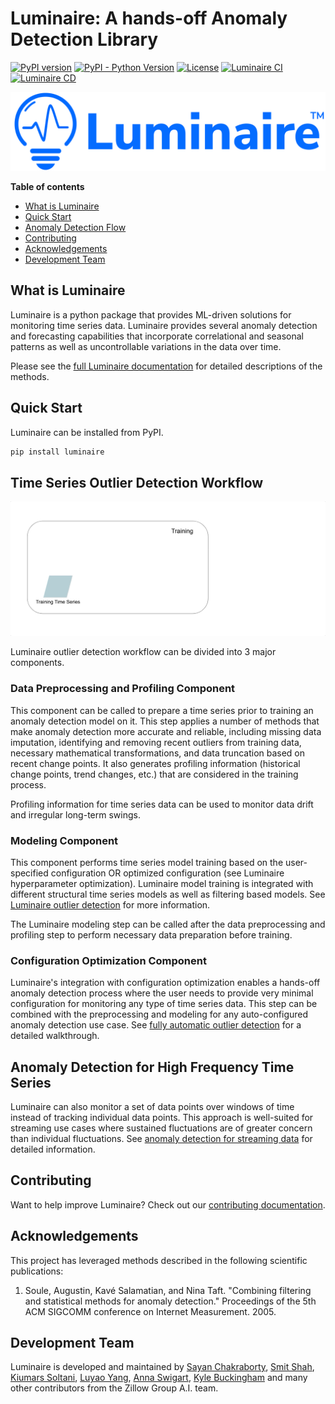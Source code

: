 # Luminaire: A hands-off Anomaly Detection Library

<!-- Badges Start-->
[![PyPI version](https://badge.fury.io/py/luminaire.svg)](https://badge.fury.io/py/luminaire)
[![PyPI - Python Version](https://img.shields.io/pypi/pyversions/luminaire.svg)](https://pypi.org/project/luminaire/)
[![License](http://img.shields.io/:license-Apache%202-blue.svg)](http://www.apache.org/licenses/LICENSE-2.0.txt)
[![Luminaire CI](https://github.com/zillow/luminaire/workflows/Luminaire%20CI/badge.svg)](https://github.com/zillow/luminaire/actions)
[![Luminaire CD](https://github.com/zillow/luminaire/workflows/Luminaire%20CD/badge.svg)](https://github.com/zillow/luminaire/actions)
<!-- Badges End -->

![Luminaire Logo](luminaire_logo.png)

**Table of contents**

- [What is Luminaire](#what-is-luminaire)
- [Quick Start](#quick-start)
- [Anomaly Detection Flow](#anomaly-detection-flow)
- [Contributing](#contributing)
- [Acknowledgements](#acknowledgements)
- [Development Team](#development-team)


## What is Luminaire

Luminaire is a python package that provides ML-driven solutions for monitoring time series data. Luminaire provides 
several anomaly detection and forecasting capabilities that incorporate correlational and seasonal 
patterns as well as uncontrollable variations in the data over time.

Please see the [full Luminaire documentation](luminaire/docs/_build/html/Introduction.html) 
for detailed descriptions of the methods.

## Quick Start

Luminaire can be installed from PyPI.

```bash
pip install luminaire
```

## Time Series Outlier Detection Workflow
![Luminaire Flow](luminaire_flow.gif)

Luminaire outlier detection workflow can be divided into 3 major components.

### Data Preprocessing and Profiling Component

This component can be called to prepare a time series prior to training an anomaly detection model on it. This step applies
a number of methods that make anomaly detection more accurate and reliable, including missing data imputation, identifying and removing recent outliers from training data, necessary mathematical transformations, and data truncation based on recent change points. It also generates profiling 
information (historical change points, trend changes, etc.) that are considered in the training process. 

Profiling information for time series data can be used to monitor data drift and irregular long-term swings.

### Modeling Component

This component performs time series model training based on the user-specified configuration OR optimized configuration 
(see Luminaire hyperparameter optimization). Luminaire model training is integrated with different structural time series
models as well as filtering based models. See [Luminaire outlier detection](luminaire/docs/_build/html/basic_usage_tutorial/outlier_batch.html)
for more information.
 
The Luminaire modeling step can be called after the data preprocessing and profiling step to perform necessary data preparation before training.
 
### Configuration Optimization Component
 
Luminaire's integration with configuration optimization enables a hands-off anomaly detection process where
the user needs to provide very minimal configuration for monitoring any type of time series data. This step can be combined with
the preprocessing and modeling for any auto-configured anomaly detection use case. See [fully automatic outlier detection](luminaire/docs/_build/html/basic_usage_tutorial/optimization.html#fully-automatic-outlier-detection)
for a detailed walkthrough. 

## Anomaly Detection for High Frequency Time Series

Luminaire can also monitor a set of data points over windows of time instead of tracking individual data points. This approach is well-suited
for streaming use cases where sustained fluctuations are of greater concern than individual fluctuations. See [anomaly detection for streaming data](/luminaire/docs/_build/html/basic_usage_tutorial/streaming.html) for detailed information.

## Contributing

Want to help improve Luminaire? Check out our [contributing documentation](CONTRIBUTING.rst).

## Acknowledgements

This project has leveraged methods described in the following scientific publications:

1. Soule, Augustin, Kavé Salamatian, and Nina Taft. "Combining filtering and statistical methods for anomaly detection." Proceedings of the 5th ACM SIGCOMM conference on Internet Measurement. 2005.


## Development Team

Luminaire is developed and maintained by [Sayan Chakraborty](https://github.com/sayanchk), [Smit Shah](https://github.com/shahsmit14), 
[Kiumars Soltani](https://github.com/kiumarss), [Luyao Yang]( https://github.com/snazzyfox), [Anna Swigart](https://github.com/annaswigart), 
[Kyle Buckingham](https://github.com/kylebuckingham) and many other contributors from the Zillow Group A.I. team.
